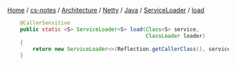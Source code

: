 [Home](https://mengxianbin.github.io) /
[cs-notes](https://mengxianbin.github.io/cs-notes/site) /
[Architecture](https://mengxianbin.github.io/cs-notes/site/Architecture) /
[Netty](https://mengxianbin.github.io/cs-notes/site/Architecture/Netty) /
[Java](https://mengxianbin.github.io/cs-notes/site/Architecture/Netty/Java) /
[ServiceLoader](https://mengxianbin.github.io/cs-notes/site/Architecture/Netty/Java/ServiceLoader) /
[load](https://mengxianbin.github.io/cs-notes/site/Architecture/Netty/Java/ServiceLoader/load)

```java
    @CallerSensitive
    public static <S> ServiceLoader<S> load(Class<S> service,
                                            ClassLoader loader)
    {
        return new ServiceLoader<>(Reflection.getCallerClass(), service, loader);
    }
```
